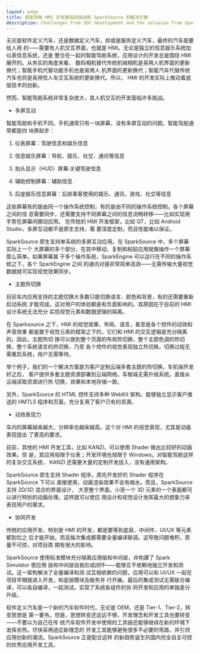 ```yaml
---
layout: page
title: 智能驾舱 HMI 开发面临的挑战和 SparkSource 的解决方案
description: Challenges from SDC development and the solusion from SparkSource.
---
```



无论是软件定义汽车，还是数据定义汽车，抑或是服务定义汽车，最终的汽车是要给人用
的——需要有人机交互界面，也就是 HMI。无论是独立的信息娱乐系统加仪表信息系统，还是
整合在一起的智能驾舱系统，应用设计的开发总是围绕 HMI 展开的。从务实的角度来看，
数码相机替代传统机械相机是易用人机界面的更新换代；智能手机代替功能手机也是易用人
机界面的更新换代；智能汽车代替传统汽车也将是易用性人车交互系统的更新换代。所以，
HMI 的开发实际上推动着底层技术的创新。

然而，智能驾舱系统非常复杂庞大，其人机交互的开发面临许多挑战。

* 多屏互动

智能驾舱和手机不同。手机通常只有一块屏幕，没有多屏互动的问题。智能驾舱通常都是四
块屏起步：

1. 仪表屏幕：驾驶信息和娱乐信息

2. 信息娱乐屏幕：导航、娱乐、社交、通讯等信息

3. 抬头显示（HUD）屏幕:关键驾驶信息

4. 辅助控制屏幕：辅助信息

5. 后座娱乐信息屏幕：后排乘客使用的娱乐、通讯、游戏、社交等信息

这些屏幕有的是由同一个操作系统控制，有的是由不同的操作系统控制。各个屏幕之间的信
息需要同步，还需要支持不同屏幕之间的信息流畅转移——比如实现用手势在屏幕间挪动应用。
在传统的 HMI 开发框架，比如 QT，比如 Android Studio，多屏互动都不是原生支持，需
要深度定制，而且性能难以保证。

SparkSource 原生支持单系统的多屏互动应用。在 SparkSource 中，多个屏幕实际上一个
大屏幕的多个部分，在其中移动、复制和粘贴应用就像操作一个屏幕那么简单。如果屏幕属
于多个操作系统，SparkEngine 可以运行在不同的操作系统之下，各个 SparkEngine 之间
的通讯对接非常简单高效——无需传输大量视觉数据就可实现视觉效果同步。

* 主题热切换

目前车内应用支持的主题切换大多数只能切换语言、颜色和背景，有的还需要重新启动系统
才能完成。这对用户的体验都是有负面影响的。其原因在于目前的 HMI 设计系统无法充分
实现视觉元素和数据逻辑的隔离。

在 Sparksource 之下，HMI 的视觉效果、布局、语言，甚至是各个控件的动效和声音效果
都是置于视觉元素的框架之下的，它们和 HMI 的交互逻辑是充分隔离的。因此，主题热切
换可以做到整个页面的布局热切换，整个主题色调的热切换，整个系统语言的热切换，乃至
各个控件的视觉表现独立热切换。切换过程无需重启系统，用户无需等待。

举个例子，我们的一个解决方案是为客户定制云端多套主题的热切换。车机端开发好之后，
客户提供多套主题资源部署到云端网络。车极端无需升级系统，直接从云端读取资源进行热
切换，效果和本地存储一致。

另外，SparkSource 的 HTML 控件支持多种 WebKit 架构，能够独立显示客户推送的 HMTL5
程序和页面，充分复用了客户已有的资源。

* 动效表现力

车内的屏幕越来越大，分辨率也越来越高。这个对 HMI 的视觉表现，尤其是动画表现提出
了更高的要求。

目前，其他的 HMI 开发工具，比如 KANZI，可以使用 Shader 做出比较好的动画效果。但
是，其应用局限于仪表；开发环境也局限于 Windows。对智能驾舱这样的复杂交互系统，
KANZI 还需要大量的定制开发投入，没有通用架构。

SparkSource 原生支持 Shader 程序。原先开发好的 Shader 程序在 SparkSource 下可以
直接使用，动画渲染效果不会有缩水。而且，SparkSource 支持 2D/3D 混合的界面设计，
大至整个界面，小至一个 3D 元素的一个表面都可以进行特别的动画处理。这样就可以使应
用设计和视觉设计发挥最大的想象力来表现用户的需求。

* 协同开发

传统的应用开发，特别是 HMI 的开发，都是要等到底层、中间件、UI/UX 等元素都到位之
后才能开始，而且每次集成都需要全量编译联调。这导致问题堆积，质量不可控，对项目周
期有很大的影响。

SparkSource 使用标准模块充分隔离应用层和中间层，并构建了 Spark Simulator 使应用
层和中间层自我形成闭环——能够互不依赖地独立开发和测试。这一架构解决了全量编译和测
试互相依赖的问题，应用可以和 UI/UX 一起在项目早期就进入开发，和底层模块及服务并
行开展。最后的集成测试无需联合编译，可以各自编译，一起测试。实现了系统各组件的协
同开发和应用的单独差分升级。

软件定义汽车是一个新的汽车软件时代，无论是 OEM，还是 Tier-1、Tier-2，转变思想是
第一要务。但是，思想转变还远远不够，开发理念和开发工具也要转变——不要以为自己在传
统汽车软件开发中使用的工具链还能够继续在新的环境下发挥余热。尽快采用适应新理念的
开发工具能够避免很多不必要的弯路，并引领应用创新的潮流。SparkSource 正是配合这样
的新趋势诞生的国内完全自主可控的优秀应用开发工具。
